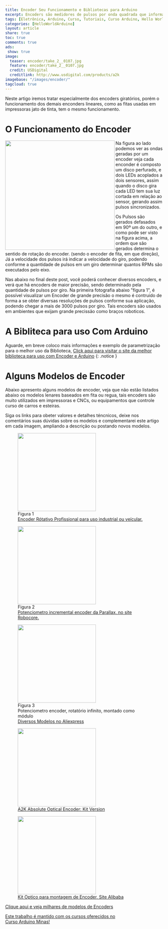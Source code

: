 ```yaml
---
title: Encoder Seu Funcionamento e Bibliotecas para Arduino
excerpt: Encoders são medidores de pulsos por onda quadrada que informam a direção do giro para um determinado eixo onde está acoplado, sendo amplamente usados em motores, knobs e potenciometros digitais.
tags: [Eletrônica, Arduino, Curso, Tutoriais, Curso Arduino, Hello World Arduino, Encoder, Nível Iniciante, Protocolos, Motores]
categories: [HelloWorldArduino]
layout: article
share: true
toc: true
comments: true
ads: 
 show: true
image:
  teaser: encoder/take_2__0107.jpg
  feature: encoder/take_2__0107.jpg
  credit: USDigital
  creditlink: http://www.usdigital.com/products/a2k
imagebase: "/images/encoder/"
tagcloud: true
---
```


Neste artigo iremos tratar especialmente dos encoders giratórios, porém o funcionamento dos 
demais enconders lineares, como as fitas usadas em impressoras jato de tinta, tem o mesmo 
funcionamento.

# O Funcionamento do Encoder

<img src="{{ site.url }}{{ page.imagebase }}td_libs_Encoder_pos4.png" width="350px" align="left"/>Na 
figura ao lado podemos ver as ondas geradas por um encoder veja cada enconder é composto um disco 
perfurado, e dois LEDs acoplados a dois sensores, assim quando o disco gira cada LED tem sua luz 
cortada em relação ao sensor, gerando assim pulsos sincronizados.

Os Pulsos são gerados defasados em 90º um do outro, e como pode ser visto na figura acima, a ordem
que são gerados determina o sentido de rotação do encoder. (sendo o encoder de fita, em que direção),
Já a velocidade dos pulsos irá indicar a velocidade do giro, podendo conforme a quantidade de pulsos
em um giro determinar quantos RPMs são executados pelo eixo.

Nas abaixo no final deste post, você poderá conhecer diversos encoders, e verá que há encoders de maior
precisão, sendo determinado pela quantidade de pulsos por giro. Na primeira fotografia abaixo "figura 1", 
é possível visualizar um Encoder de grande precisão o mesmo é contruido de forma a se obter diversas
resoluções de pulsos conforme sua aplicação, podendo chegar a mais de 3000 pulsos por giro. Tais encoders
são usados em ambientes que exijam grande precissão como braços roboticos.

# A Bibliteca para uso Com Arduino
Aguarde, em breve coloco mais informações e exemplo de parametrização para o melhor uso da Biblioteca, 
[Click aqui para visitar o site da melhor biblioteca para uso com Encoder e Arduino](http://www.pjrc.com/teensy/td_libs_Encoder.html)
{: .notice }

# Alguns Modelos de Encoder
Abaixo apresento alguns modelos de encoder, veja que não estão listados abaixo os modelos lenares
baseados em fita ou regua, tais encoders são muito utilizados em impressoras e CNCs, ou equipamentos
que controle curso de carros e esteiras.

Siga os links para  obeter valores e detalhes téncnicos, deixe nos comentários suas dúvidas sobre os
 modelos e complementarei este artigo em cada imagem, ampliando a descrição ou postando novos modelos.
 
<figure>
<img src="{{ site.url }}/images/encoder/incremental-rotary-encoders-14277-2359763.jpg" width="250px"/>
<figcaption> Figura 1<br />
<a href="http://www.directindustry.com/prod/ges-group/incremental-rotary-encoders-14277-28194.html">Encoder Rótativo Profissional para uso industrial ou veícular.</a>
</figcaption>
</figure>
<figure>
<img src="{{ site.url }}/images/encoder/parallax-incremental-rotary-encoder-large.jpg" width="250px"/>
<figcaption> Figura 2<br />
<a href="http://www.robotshop.com/en/parallax-incremental-rotary-encoder.html">Potenciometro incremental encoder da Parallax, no site Robocore.</a>
</figcaption>
</figure>
<figure>
<img src="{{ site.url }}/images/encoder/A31-Free-Shipping-1PC-New-font-b-Rotary-b-font-font-b-Encoder-b-font-Module.jpg" width="250px" />
<figcaption> Figura 3<br />
Potenciometro encoder, rotatório infinito, montado como módulo<br />
<a href="http://www.aliexpress.com/cheap/cheap-rotary-encoder.html">Diversos Modelos no Aliexpress</a>
</figcaption>
</figure>
<figure>
<img src="{{ site.url }}/images/encoder/take_2__0107.jpg" width="250px"/>
<figcaption><a href="http://www.usdigital.com/products/a2k">A2K Absolute Optical Encoder: Kit Version</a>
</figcaption>
</figure>

<figure>
<img src="{{ site.url }}/images/encoder/optical_kit_encoder_disc encoder_module.jpg" width="250px"/>
<figcaption>
<a href="http://sensor-china.en.alibaba.com/product/714912193-214329834/optical_kit_encoder_disc_encoder_module.html">Kit Optico para montagem de Encoder, Site Alibaba</a>
</figcaption>
</figure>
<a href="https://www.google.com/search?q=encoder&espv=2&biw=1280&bih=661&source=lnms&tbm=isch&sa=X&ei=oG9KVPWFPJeNNrCOgbAO&ved=0CAYQ_AUoAQ" class="btn-success">Clique aqui e veja milhares de modelos de Encoders</a>

<a href="/cursoarduino/" class="btn-success">Este trabalho é mantido com os cursos oferecidos no <br />Curso Arduino Minas!</a>
